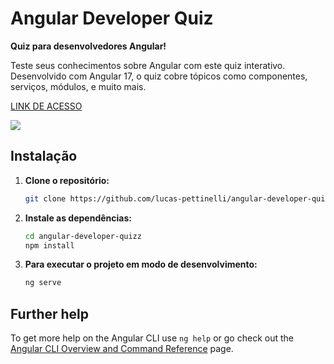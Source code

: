 # Angular Developer Quiz

**Quiz para desenvolvedores Angular!**

Teste seus conhecimentos sobre Angular com este quiz interativo. Desenvolvido com Angular 17, o quiz cobre tópicos como componentes, serviços, módulos, e muito mais.


[LINK DE ACESSO](https://quiz-developer-whoareyou.netlify.app)

<img src="https://ibb.co/7jwDfKb">

## Instalação

1. **Clone o repositório:**
   
   ```bash
   git clone https://github.com/lucas-pettinelli/angular-developer-quizz
   
2. **Instale as dependências:**
   ```bash
   cd angular-developer-quizz
   npm install
   
3. **Para executar o projeto em modo de desenvolvimento:**

    ```bash
    ng serve

## Further help

To get more help on the Angular CLI use `ng help` or go check out the [Angular CLI Overview and Command Reference](https://angular.io/cli) page.

